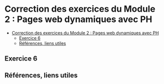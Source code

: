 # Correction des exercices du Module 2 : Pages web dynamiques avec PH

- [Correction des exercices du Module 2 : Pages web dynamiques avec PH](#correction-des-exercices-du-module-2--pages-web-dynamiques-avec-ph)
  - [Exercice 6](#exercice-6)
  - [Références, liens utiles](#références-liens-utiles)


## Exercice 6



## Références, liens utiles